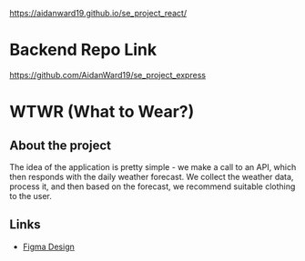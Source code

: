 https://aidanward19.github.io/se_project_react/

# Backend Repo Link
https://github.com/AidanWard19/se_project_express

# WTWR (What to Wear?)

## About the project

The idea of the application is pretty simple - we make a call to an API, which then responds with the daily weather forecast. We collect the weather data, process it, and then based on the forecast, we recommend suitable clothing to the user.

## Links



- [Figma Design](https://www.figma.com/file/DTojSwldenF9UPKQZd6RRb/Sprint-10%3A-WTWR)
